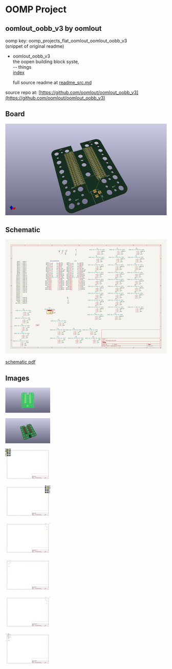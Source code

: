 # OOMP Project  
## oomlout_oobb_v3  by oomlout  
  
oomp key: oomp_projects_flat_oomlout_oomlout_oobb_v3  
(snippet of original readme)  
  
- oomlout_oobb_v3  
the oopen building block syste,  
-- things  
[index](things/README.md)  
  
  full source readme at [readme_src.md](readme_src.md)  
  
source repo at: [https://github.com/oomlout/oomlout_oobb_v3](https://github.com/oomlout/oomlout_oobb_v3)  
## Board  
  
[![working_3d.png](working_3d_600.png)](working_3d.png)  
## Schematic  
  
[![working_schematic.png](working_schematic_600.png)](working_schematic.png)  
  
[schematic pdf](working_schematic.pdf)  
## Images  
  
[![working_3D_bottom.png](working_3D_bottom_140.png)](working_3D_bottom.png)  
  
[![working_3D_top.png](working_3D_top_140.png)](working_3D_top.png)  
  
[![working_assembly_page_01.png](working_assembly_page_01_140.png)](working_assembly_page_01.png)  
  
[![working_assembly_page_02.png](working_assembly_page_02_140.png)](working_assembly_page_02.png)  
  
[![working_assembly_page_03.png](working_assembly_page_03_140.png)](working_assembly_page_03.png)  
  
[![working_assembly_page_04.png](working_assembly_page_04_140.png)](working_assembly_page_04.png)  
  
[![working_assembly_page_05.png](working_assembly_page_05_140.png)](working_assembly_page_05.png)  
  
[![working_assembly_page_06.png](working_assembly_page_06_140.png)](working_assembly_page_06.png)  
